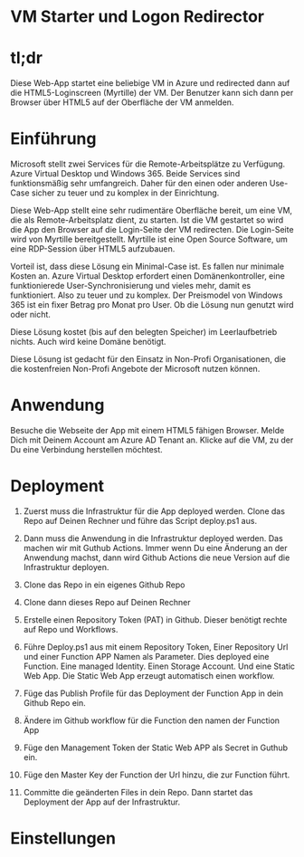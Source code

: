 # VM Starter und Logon Redirector

# tl;dr
Diese Web-App startet eine beliebige VM in Azure und redirected dann auf die HTML5-Loginscreen (Myrtille) der VM. Der Benutzer kann sich dann per Browser über HTML5 auf der Oberfläche der VM anmelden. 



# Einführung
Microsoft stellt zwei Services für die Remote-Arbeitsplätze zu Verfügung. Azure Virtual Desktop und Windows 365. Beide Services sind funktionsmäßig sehr umfangreich. Daher für den einen oder anderen Use-Case sicher zu teuer und zu komplex in der Einrichtung. 

Diese Web-App stellt eine sehr rudimentäre Oberfläche bereit, um eine VM, die als Remote-Arbeitsplatz dient, zu starten. Ist die VM gestartet so wird die App den Browser auf die Login-Seite der VM redirecten. Die Login-Seite wird von Myrtille bereitgestellt. Myrtille ist eine Open Source Software, um eine RDP-Session über HTML5 aufzubauen. 

Vorteil ist, dass diese Lösung ein Minimal-Case ist. Es fallen nur minimale Kosten an. Azure Virtual Desktop erfordert einen Domänenkontroller, eine funktionierede User-Synchronisierung und vieles mehr, damit es funktioniert. Also zu teuer und zu komplex. Der Preismodel von Windows 365 ist ein fixer Betrag pro Monat pro User. Ob die Lösung nun genutzt wird oder nicht. 

Diese Lösung kostet (bis auf den belegten Speicher) im Leerlaufbetrieb nichts. Auch wird keine Domäne benötigt.

Diese Lösung ist gedacht für den Einsatz in Non-Profi Organisationen, die die kostenfreien Non-Profi Angebote der Microsoft nutzen können.

# Anwendung
Besuche die Webseite der App mit einem HTML5 fähigen Browser. Melde Dich mit Deinem Account am Azure AD Tenant an. Klicke auf die VM, zu der Du eine Verbindung herstellen möchtest. 


# Deployment

1. Zuerst muss die Infrastruktur für die App deployed werden. Clone das Repo auf Deinen Rechner und führe das Script deploy.ps1 aus. 
2. Dann muss die Anwendung in die Infrastruktur deployed werden. Das machen wir mit Guthub Actions. Immer wenn Du eine Änderung an der Anwendung machst, dann wird Github Actions die neue Version auf die Infrastruktur deployen.
 

1. Clone das Repo in ein eigenes Github Repo
2. Clone dann dieses Repo auf Deinen Rechner
3. Erstelle einen Repository Token (PAT) in Github. Dieser benötigt rechte auf Repo und Workflows.
4. Führe Deploy.ps1 aus mit einem Repository Token, Einer Repository Url und einer Function APP Namen als Parameter. Dies deployed eine Function. Eine managed Identity. Einen Storage Account. Und eine Static Web App. Die Static Web App erzeugt automatisch einen workflow. 
5. Füge das Publish Profile für das Deployment der Function App in dein Github Repo ein.
6. Ändere im Github workflow für die Function den namen der Function App
7. Füge den Management Token der Static Web APP als Secret in Guthub ein. 
8. Füge den Master Key der Function der Url hinzu, die zur Function führt.
1. Committe die geänderten Files in dein Repo. Dann startet das Deployment der App auf der Infrastruktur.

# Einstellungen



